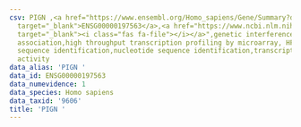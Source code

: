 ```yaml
---
csv: PIGN ,<a href="https://www.ensembl.org/Homo_sapiens/Gene/Summary?db=core;g=ENSG00000197563"
  target="_blank">ENSG00000197563</a>,<a href="https://www.ncbi.nlm.nih.gov/pubmed/28369544"
  target="_blank"><i class="fas fa-file"></i></a>",genetic interference,functional
  association,high throughput transcription profiling by microarray, HF73 cells,nucleotide
  sequence identification,nucleotide sequence identification,transcriptional regulation,up-regulates
  activity
data_alias: 'PIGN '
data_id: ENSG00000197563
data_numevidence: 1
data_species: Homo sapiens
data_taxid: '9606'
title: 'PIGN '
---
```

